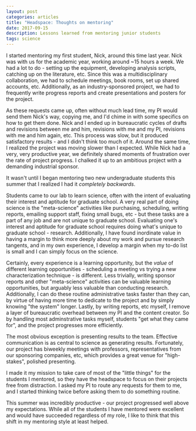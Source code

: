 ```yaml
---
layout: post
categories: articles
title: "Headspace: Thoughts on mentoring"
date: 2017-09-15
description: Lessons learned from mentoring junior students
tags: science
---
```


I started mentoring my first student, Nick, around this time last year. Nick
was with us for the academic year, working around ~15 hours a week.
We had a lot to do - setting up the equipment, developing analysis scripts,
catching up on the literature, etc. Since this was a multidisciplinary
collaboration, we had to schedule meetings, book rooms, set up shared accounts,
etc. Additionally, as an industry-sponsored project, we had to frequently
write progress reports and create presentations and posters for the project.

As these requests came up, often without much lead time,
my PI would send them Nick's way, copying me,
and I'd chime in with some specifics on how to get them done.
Nick and I ended up in bureaucratic cycles of drafts and revisions between me and him,
revisions with me and my PI, revisions with me and him again, etc.
This process was slow, but it produced satisfactory results -
and I didn't think too much of it.
Around the same time, I realized the project was moving slower than I expected.
While Nick had a very, very productive year, we definitely shared moments of
frustration over the rate of project progress.
I chalked it up to an ambitious project with a demanding industrial sponsor.

It wasn't until I began mentoring two new undergraduate students this summer
that I realized I had it *completely backwards*.

Students came to our lab to learn science, often with the intent of evaluating
their interest and aptitude for graduate school.
A very real part of doing science is the "meta-science" activities like purchasing,
scheduling, writing reports, emailing support staff, fixing small bugs, etc -
but these tasks are a part of any job and are not unique to graduate school.
Evaluating one's interest and aptitude for graduate school requires doing
what's unique to graduate school - research.
Additionally, I have found inordinate value in having a margin
to think more deeply about my work and pursue research tangents,
and in my own experience, I develop a margin when my to-do list is small
and I can simply focus on the science.

Certainly, every experience is a learning opportunity, but the *value* of
different learning opportunities - scheduling a meeting vs trying a
new characterization technique - is different. Less trivially, writing sponsor
reports and other "meta-science" activities can be valuable learning
opportunities, but arguably less valuable than conducting research.
Additionally, I can do these routine administrative tasks faster than they can,
by virtue of having more time to dedicate to the project
and by simply knowing "the system" longer.
Lastly, by writing reports, etc myself, I remove a layer of bureaucratic
overhead between my PI and the content creator.
So by handling most adminstrative tasks myself, students "get what they came for",
and the project progresses more efficiently.

The most obvious exception is presenting results to the team.
Effective communication is as central to science as generating results.
Fortunately, our project has biweekly meetings with professors, representatives
from our sponsoring companies, etc, which provides a great venue for
"high-stakes", polished presenting.

I made it my mission to take care of most of the "little things"
for the students I mentored, so they have the headspace to focus on their
projects free from distraction.
I asked my PI to route any requests for them to me,
and I started thinking twice before asking them to do something routine.

This summer was incredibly productive - our project progressed
well above my expectations.
While all of the students I have mentored were excellent and would have succeeded
regardless of my role, I like to think that this shift in my mentoring
style at least helped.
